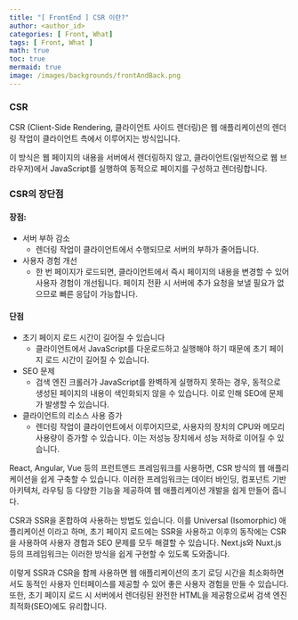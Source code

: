 ```yaml
---
title: "[ FrontEnd ] CSR 이란?"
author: <author_id>
categories: [ Front, What]
tags: [ Front, What ]
math: true
toc: true
mermaid: true
image: /images/backgrounds/frontAndBack.png
---
```


### CSR
CSR (Client-Side Rendering, 클라이언트 사이드 렌더링)은 웹 애플리케이션의 렌더링 작업이 클라이언트 측에서 이루어지는 방식입니다.

이 방식은 웹 페이지의 내용을 서버에서 렌더링하지 않고, 클라이언트(일반적으로 웹 브라우저)에서 JavaScript를 실행하여 동적으로 페이지를 구성하고 렌더링합니다.

### CSR의 장단점
#### 장점:
  - 서버 부하 감소
    - 렌더링 작업이 클라이언트에서 수행되므로 서버의 부하가 줄어듭니다.
  - 사용자 경험 개선
    - 한 번 페이지가 로드되면, 클라이언트에서 즉시 페이지의 내용을 변경할 수 있어 사용자 경험이 개선됩니다. 페이지 전환 시 서버에 추가 요청을 보낼 필요가 없으므로 빠른 응답이 가능합니다.
#### 단점
  - 초기 페이지 로드 시간이 길어질 수 있습니다
    - 클라이언트에서 JavaScript를 다운로드하고 실행해야 하기 때문에 초기 페이지 로드 시간이 길어질 수 있습니다.
  - SEO 문제
    - 검색 엔진 크롤러가 JavaScript를 완벽하게 실행하지 못하는 경우, 동적으로 생성된 페이지의 내용이 색인화되지 않을 수 있습니다. 이로 인해 SEO에 문제가 발생할 수 있습니다.
  - 클라이언트의 리소스 사용 증가
    - 렌더링 작업이 클라이언트에서 이루어지므로, 사용자의 장치의 CPU와 메모리 사용량이 증가할 수 있습니다. 이는 저성능 장치에서 성능 저하로 이어질 수 있습니다.

React, Angular, Vue 등의 프런트엔드 프레임워크를 사용하면, CSR 방식의 웹 애플리케이션을 쉽게 구축할 수 있습니다. 이러한 프레임워크는 데이터 바인딩, 컴포넌트 기반 아키텍처, 라우팅 등 다양한 기능을 제공하여 웹 애플리케이션 개발을 쉽게 만들어 줍니다.

CSR과 SSR을 혼합하여 사용하는 방법도 있습니다. 이를 Universal (Isomorphic) 애플리케이션 이라고 하며, 초기 페이지 로드에는 SSR을 사용하고 이후의 동작에는 CSR을 사용하여 사용자 경험과 SEO 문제를 모두 해결할 수 있습니다. Next.js와 Nuxt.js 등의 프레임워크는 이러한 방식을 쉽게 구현할 수 있도록 도와줍니다.

이렇게 SSR과 CSR을 함께 사용하면 웹 애플리케이션의 초기 로딩 시간을 최소화하면서도 동적인 사용자 인터페이스를 제공할 수 있어 좋은 사용자 경험을 만들 수 있습니다. 또한, 초기 페이지 로드 시 서버에서 렌더링된 완전한 HTML을 제공함으로써 검색 엔진 최적화(SEO)에도 유리합니다.
